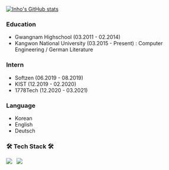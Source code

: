 [![Inho's GitHub stats](https://github-readme-stats.vercel.app/api?username=inho0919&show_icons=true&theme=tokyonight)](https://github.com/inho0919/github-readme-stats)

### Education
- Gwangnam Highschool (03.2011 - 02.2014)
- Kangwon National University (03.2015 - Present)
 : Computer Engineering / German Literature

### Intern
- Softzen (06.2019 - 08.2019)
- KIST (12.2019 - 02.2020)
- 1778Tech (12.2020 - 03.2021)

### Language
- Korean
- English
- Deutsch

<h3><b>🛠 Tech Stack 🛠</b></h3>
<p>
<img src="https://img.shields.io/badge/HTML5-E34F26?style=flat-square&logo=HTML5&logoColor=white"/></a> &nbsp
<img src="https://img.shields.io/badge/CSS3-1572B6?style=flat-square&logo=CSS3&logoColor=white"/></a> &nbsp
